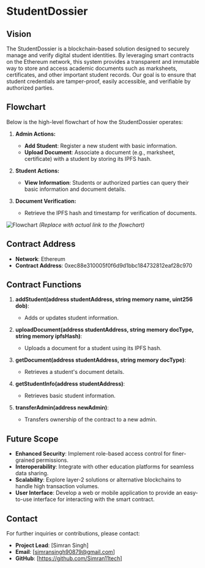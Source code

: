 

# StudentDossier

## Vision

The StudentDossier is a blockchain-based solution designed to securely manage and verify digital student identities. By leveraging smart contracts on the Ethereum network, this system provides a transparent and immutable way to store and access academic documents such as marksheets, certificates, and other important student records. Our goal is to ensure that student credentials are tamper-proof, easily accessible, and verifiable by authorized parties.

## Flowchart

Below is the high-level flowchart of how the StudentDossier operates:

1. **Admin Actions:**
   - **Add Student**: Register a new student with basic information.
   - **Upload Document**: Associate a document (e.g., marksheet, certificate) with a student by storing its IPFS hash.

2. **Student Actions:**
   - **View Information**: Students or authorized parties can query their basic information and document details.

3. **Document Verification:**
   - Retrieve the IPFS hash and timestamp for verification of documents.

![Flowchart](https://example.com/flowchart.png) *(Replace with actual link to the flowchart)*

## Contract Address

- **Network**: Ethereum
- **Contract Address**: 0xec88e310005f0f6d9d1bbc184732812eaf28c970

## Contract Functions

1. **addStudent(address studentAddress, string memory name, uint256 dob)**:
   - Adds or updates student information.

2. **uploadDocument(address studentAddress, string memory docType, string memory ipfsHash)**:
   - Uploads a document for a student using its IPFS hash.

3. **getDocument(address studentAddress, string memory docType)**:
   - Retrieves a student's document details.

4. **getStudentInfo(address studentAddress)**:
   - Retrieves basic student information.

5. **transferAdmin(address newAdmin)**:
   - Transfers ownership of the contract to a new admin.

## Future Scope

- **Enhanced Security**: Implement role-based access control for finer-grained permissions.
- **Interoperability**: Integrate with other education platforms for seamless data sharing.
- **Scalability**: Explore layer-2 solutions or alternative blockchains to handle high transaction volumes.
- **User Interface**: Develop a web or mobile application to provide an easy-to-use interface for interacting with the smart contract.

## Contact

For further inquiries or contributions, please contact:

- **Project Lead**: [Simran Singh]
- **Email**: [simransingh90879@gmail.com]
- **GitHub**: [https://github.com/Simran11tech]

